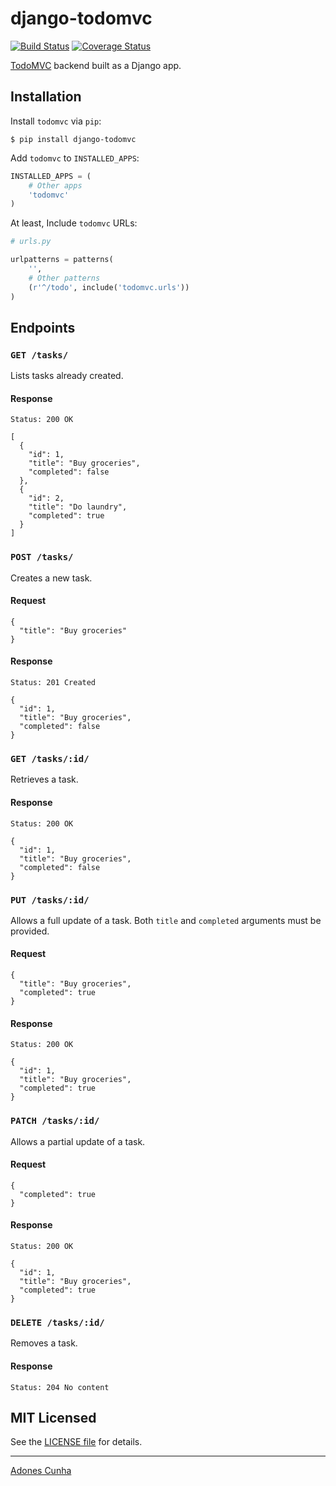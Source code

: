 # django-todomvc
[![Build Status](https://travis-ci.org/adonescunha/django-todomvc.svg?branch=master)](https://travis-ci.org/adonescunha/django-todomvc) [![Coverage Status](https://coveralls.io/repos/adonescunha/django-todomvc/badge.svg?branch=master&service=github)](https://coveralls.io/github/adonescunha/django-todomvc?branch=master)

[TodoMVC](http://todomvc.com/) backend built as a Django app.

## Installation

Install `todomvc` via `pip`:

```
$ pip install django-todomvc
```

Add `todomvc` to `INSTALLED_APPS`:

```python
INSTALLED_APPS = (
    # Other apps
    'todomvc'
)
```

At least, Include `todomvc` URLs:

```python
# urls.py

urlpatterns = patterns(
    '',
    # Other patterns
    (r'^/todo', include('todomvc.urls'))
)
```

## Endpoints

### `GET /tasks/`

Lists tasks already created.

#### Response

```
Status: 200 OK

[
  {
    "id": 1,
    "title": "Buy groceries",
    "completed": false
  },
  {
    "id": 2,
    "title": "Do laundry",
    "completed": true
  }
]
```

### `POST /tasks/`

Creates a new task.

#### Request

```
{
  "title": "Buy groceries"
}
```

#### Response

```
Status: 201 Created

{
  "id": 1,
  "title": "Buy groceries",
  "completed": false
}
```

### `GET /tasks/:id/`

Retrieves a task.

#### Response

```
Status: 200 OK

{
  "id": 1,
  "title": "Buy groceries",
  "completed": false
}
```

### `PUT /tasks/:id/`

Allows a full update of a task. Both `title` and `completed` arguments must be provided.

#### Request

```
{
  "title": "Buy groceries",
  "completed": true
}
```

#### Response

```
Status: 200 OK

{
  "id": 1,
  "title": "Buy groceries",
  "completed": true
}
```

### `PATCH /tasks/:id/`

Allows a partial update of a task.

#### Request

```
{
  "completed": true
}
```

#### Response

```
Status: 200 OK

{
  "id": 1,
  "title": "Buy groceries",
  "completed": true
}
```

### `DELETE /tasks/:id/`

Removes a task.

#### Response

```
Status: 204 No content
```

## MIT Licensed

See the [LICENSE file](LICENSE) for details.

-----
[Adones Cunha](http://github.com/adonescunha)
